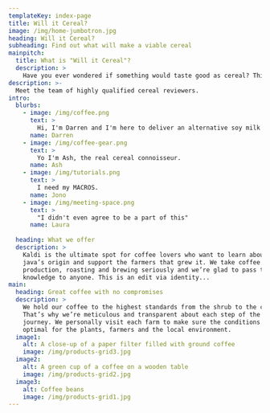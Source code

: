 ```yaml
---
templateKey: index-page
title: Will it Cereal?
image: /img/home-jumbotron.jpg
heading: Will it Cereal?
subheading: Find out what will make a viable cereal
mainpitch:
  title: What is "Will it Cereal"?
  description: >
    Have you ever wondered if something would taste good as cereal? This is the one stop shop to find out.
description: >-
  Meet the team of highly qualified cereal reviewers.
intro:
  blurbs:
    - image: /img/coffee.png
      text: >
        Hi, I'm Darren and I'm here to deliver an alternative soy milk based review.
      name: Darren  
    - image: /img/coffee-gear.png
      text: >
        Yo I'm Ash, the real cereal connoisseur.
      name: Ash  
    - image: /img/tutorials.png
      text: >
        I need my MACROS.
      name: Jono  
    - image: /img/meeting-space.png
      text: >
        "I didn't even agree to be a part of this"
      name: Laura  
  
  heading: What we offer
  description: >
    Kaldi is the ultimate spot for coffee lovers who want to learn about their
    java’s origin and support the farmers that grew it. We take coffee
    production, roasting and brewing seriously and we’re glad to pass that
    knowledge to anyone. This is an edit via identity...
main:
  heading: Great coffee with no compromises
  description: >
    We hold our coffee to the highest standards from the shrub to the cup.
    That’s why we’re meticulous and transparent about each step of the coffee’s
    journey. We personally visit each farm to make sure the conditions are
    optimal for the plants, farmers and the local environment.
  image1:
    alt: A close-up of a paper filter filled with ground coffee
    image: /img/products-grid3.jpg
  image2:
    alt: A green cup of a coffee on a wooden table
    image: /img/products-grid2.jpg
  image3:
    alt: Coffee beans
    image: /img/products-grid1.jpg
---
```


